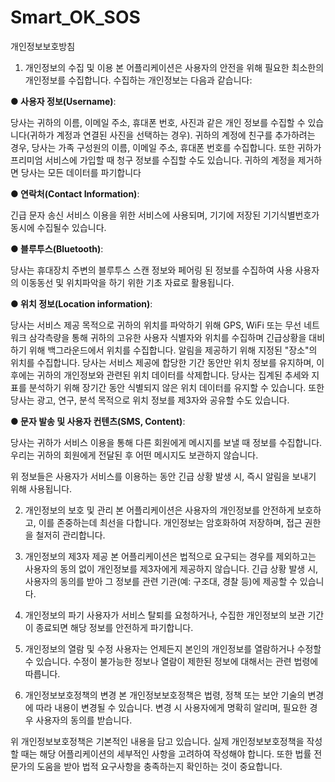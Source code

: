 # Smart_OK_SOS
개인정보보호방침


1. 개인정보의 수집 및 이용
본 어플리케이션은 사용자의 안전을 위해 필요한 최소한의 개인정보를 수집합니다. 수집하는 개인정보는 다음과 같습니다:



**● 사용자 정보(Username)**:

 당사는 귀하의 이름, 이메일 주소, 휴대폰 번호, 사진과 같은 개인 정보를 수집할 수 있습니다(귀하가 계정과 연결된 사진을 선택하는 경우). 귀하의 계정에 친구를 추가하려는 경우, 당사는 가족 구성원의 이름, 이메일 주소, 휴대폰 번호를 수집합니다. 또한 귀하가 프리미엄 서비스에 가입할 때 청구 정보를 수집할 수도 있습니다. 귀하의 계정을 제거하면 당사는 모든 데이터를 파기합니다

**● 연락처(Contact Information)**:

 긴급 문자 송신 서비스 이용을 위한 서비스에 사용되며, 기기에 저장된 기기식별번호가 동시에 수집될수 있습니다.

**● 블루투스(Bluetooth)**:

 당사는 휴대장치 주변의 블루투스 스캔 정보와 페어링 된 정보를 수집하여 사용 사용자의 이동동선 및 위치파악을 하기 위한 기초 자료로 활용됩니다.

**● 위치 정보(Location information)**:

 당사는 서비스 제공 목적으로 귀하의 위치를 ​​파악하기 위해 GPS, WiFi 또는 무선 네트워크 삼각측량을 통해 귀하의 고유한 사용자 식별자와 위치를 수집하며 긴급상황을 대비하기 위해 백그라운드에서 위치를 수집합니다. 알림을 제공하기 위해 지정된 "장소"의 위치를 ​​수집합니다. 당사는 서비스 제공에 합당한 기간 동안만 위치 정보를 유지하며, 이후에는 귀하의 개인정보와 관련된 위치 데이터를 삭제합니다. 당사는 집계된 추세와 지표를 분석하기 위해 장기간 동안 식별되지 않은 위치 데이터를 유지할 수 있습니다. 또한 당사는 광고, 연구, 분석 목적으로 위치 정보를 제3자와 공유할 수도 있습니다.

**● 문자 발송 및 사용자 컨텐츠(SMS, Content)**:

 당사는 귀하가 서비스 이용을 통해 다른 회원에게 메시지를 보낼 때 정보를 수집합니다. 우리는 귀하의 회원에게 전달된 후 어떤 메시지도 보관하지 않습니다.





위 정보들은 사용자가 서비스를 이용하는 동안 긴급 상황 발생 시, 즉시 알림을 보내기 위해 사용됩니다.


2. 개인정보의 보호 및 관리
본 어플리케이션은 사용자의 개인정보를 안전하게 보호하고, 이를 존중하는데 최선을 다합니다. 개인정보는 암호화하여 저장하며, 접근 권한을 철저히 관리합니다.


3. 개인정보의 제3자 제공
본 어플리케이션은 법적으로 요구되는 경우를 제외하고는 사용자의 동의 없이 개인정보를 제3자에게 제공하지 않습니다. 긴급 상황 발생 시, 사용자의 동의를 받아 그 정보를 관련 기관(예: 구조대, 경찰 등)에 제공할 수 있습니다.


4. 개인정보의 파기
사용자가 서비스 탈퇴를 요청하거나, 수집한 개인정보의 보관 기간이 종료되면 해당 정보를 안전하게 파기합니다.


5. 개인정보의 열람 및 수정
사용자는 언제든지 본인의 개인정보를 열람하거나 수정할 수 있습니다. 수정이 불가능한 정보나 열람이 제한된 정보에 대해서는 관련 법령에 따릅니다.


6. 개인정보보호정책의 변경
본 개인정보보호정책은 법령, 정책 또는 보안 기술의 변경에 따라 내용이 변경될 수 있습니다. 변경 시 사용자에게 명확히 알리며, 필요한 경우 사용자의 동의를 받습니다.

위 개인정보보호정책은 기본적인 내용을 담고 있습니다. 실제 개인정보보호정책을 작성할 때는 해당 어플리케이션의 세부적인 사항을 고려하여 작성해야 합니다. 또한 법률 전문가의 도움을 받아 법적 요구사항을 충족하는지 확인하는 것이 중요합니다.
